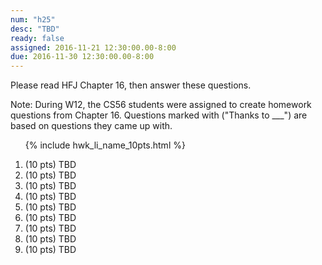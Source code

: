 ```yaml
---
num: "h25"
desc: "TBD"
ready: false
assigned: 2016-11-21 12:30:00.00-8:00
due: 2016-11-30 12:30:00.00-8:00
---
```



Please read <span data-hfj="16">HFJ Chapter 16</span>, then answer these questions.

Note: During W12, the CS56 students were assigned to create homework questions from Chapter 16.  Questions marked with ("Thanks to ___") are based on questions they came up with. 

<ol>

{% include hwk_li_name_10pts.html %}

<li>(10 pts) TBD</li>
<li>(10 pts) TBD</li>
<li>(10 pts) TBD</li>
<li>(10 pts) TBD</li>

<li>(10 pts) TBD</li>
<li>(10 pts) TBD</li>
<li>(10 pts) TBD</li>
<li>(10 pts) TBD</li>
<li>(10 pts) TBD</li>

</ol>

<div style="display:none;"> https://UCSB-CS56-F16.github.io/hwk/h21 </div>
